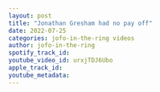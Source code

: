 ```yaml
---
layout: post
title: "Jonathan Gresham had no pay off"
date: 2022-07-25
categories: jofo-in-the-ring videos
author: jofo-in-the-ring
spotify_track_id: 
youtube_video_id: urxjTDJ6Ubo
apple_track_id: 
youtube_metadata: 
---
```

